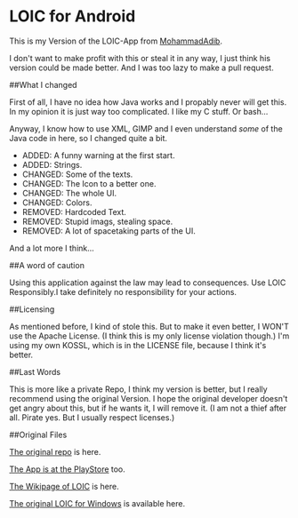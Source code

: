 LOIC for Android
================

This is my Version of the LOIC-App from [MohammadAdib](http://github.com/MohammadAdib/).

I don't want to make profit with this or steal it in any way, I just think his version could be made better. And I was too lazy to make a pull request.


##What I changed

First of all, I have no idea how Java works and I propably never will get this. In my opinion it is just way too complicated. I like my C stuff. Or bash...

Anyway, I know how to use XML, GIMP and I even understand *some* of the Java code in here, so I changed quite a bit.

- ADDED: A funny warning at the first start.
- ADDED: Strings.
- CHANGED: Some of the texts.
- CHANGED: The Icon to a better one.
- CHANGED: The whole UI.
- CHANGED: Colors.
- REMOVED: Hardcoded Text.
- REMOVED: Stupid imags, stealing space.
- REMOVED: A lot of spacetaking parts of the UI.

And a lot more I think...

##A word of caution

Using this application against the law may lead to consequences. Use LOIC Responsibly.I take definitely no responsibility for your actions.

##Licensing

As mentioned before, I kind of stole this. But to make it even better, I WON'T use the Apache License. (I think this is my only license violation though.) I'm using my own KOSSL, which is in the LICENSE file, because I think it's better.

##Last Words

This is more like a private Repo, I think my version is better, but I really recommend using the original Version. I hope the original developer doesn't get angry about this, but if he wants it, I will remove it. (I am not a thief after all. Pirate yes. But I usually respect licenses.)

##Original Files


[The original repo](https://github.com/MohammadAdib/LOIC) is here.

[The App is at the PlayStore](https://play.google.com/store/apps/details?id=genius.mohammad.loic) too.

[The Wikipage of LOIC](http://en.wikipedia.org/wiki/Low_Orbit_Ion_Cannon) is here.

[The original LOIC for Windows](https://github.com/NewEraCracker/LOIC/) is available here.

